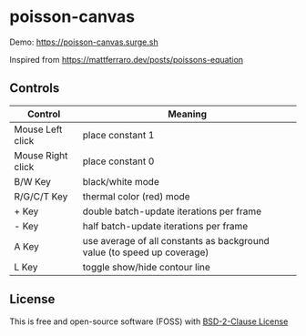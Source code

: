 # poisson-canvas

Demo: https://poisson-canvas.surge.sh

Inspired from https://mattferraro.dev/posts/poissons-equation

## Controls

| Control | Meaning |
|---|---|
| Mouse Left click | place constant 1 |
| Mouse Right click | place constant 0 |
| B/W Key | black/white mode |
| R/G/C/T Key | thermal color (red) mode |
| + Key | double batch-update iterations per frame |
| - Key | half batch-update iterations per frame |
| A Key | use average of all constants as background value (to speed up coverage) |
| L Key | toggle show/hide contour line |

## License
This is free and open-source software (FOSS) with
[BSD-2-Clause License](./LICENSE)
